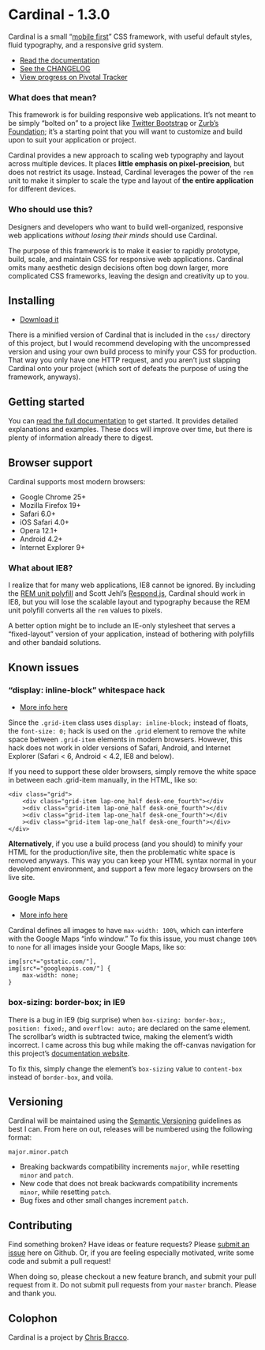 # Cardinal - 1.3.0

Cardinal is a small “[mobile first](http://cbrac.co/116bQqk)” CSS framework, with useful default styles, fluid typography, and a responsive grid system.

* [Read the documentation](http://cardinalcss.com)
* [See the CHANGELOG](https://github.com/cbracco/cardinal/blob/master/CHANGELOG.md)
* [View progress on Pivotal Tracker](https://www.pivotaltracker.com/s/projects/803361)

### What does that mean?

This framework is for building responsive web applications. It’s not meant to be simply “bolted on” to a project like [Twitter Bootstrap](http://getbootstrap.com) or [Zurb’s Foundation](http://foundation.zurb.com); it’s a starting point that you will want to customize and build upon to suit your application or project.

Cardinal provides a new approach to scaling web typography and layout across multiple devices. It places **little emphasis on pixel-precision**, but does not restrict its usage. Instead, Cardinal leverages the power of the `rem` unit to make it simpler to scale the type and layout of **the entire application** for different devices.

### Who should use this?

Designers and developers who want to build well-organized, responsive web applications *without losing their minds* should use Cardinal.

The purpose of this framework is to make it easier to rapidly prototype, build, scale, and maintain CSS for responsive web applications. Cardinal omits many aesthetic design decisions often bog down larger, more complicated CSS frameworks, leaving the design and creativity up to you.

## Installing

* [Download it](https://github.com/cbracco/cardinal/archive/master.zip)

There is a minified version of Cardinal that is included in the `css/` directory of this project, but I would recommend developing with the uncompressed version and using your own build process to minify your CSS for production. That way you only have one HTTP request, and you aren’t just slapping Cardinal onto your project (which sort of defeats the purpose of using the framework, anyways).

## Getting started

You can [read the full documentation](http://cardinalcss.com) to get started. It provides detailed explanations and examples. These docs will improve over time, but there is plenty of information already there to digest.

## Browser support

Cardinal supports most modern browsers:

* Google Chrome 25+
* Mozilla Firefox 19+
* Safari 6.0+
* iOS Safari 4.0+
* Opera 12.1+
* Android 4.2+
* Internet Explorer 9+

### What about IE8?

I realize that for many web applications, IE8 cannot be ignored. By including the [REM unit polyfill](https://github.com/chuckcarpenter/REM-unit-polyfill) and Scott Jehl’s [Respond.js](https://github.com/scottjehl/Respond), Cardinal should work in IE8, but you will lose the scalable layout and typography because the REM unit polyfill converts all the `rem` values to pixels.

A better option might be to include an IE-only stylesheet that serves a “fixed-layout” version of your application, instead of bothering with polyfills and other bandaid solutions.

## Known issues

### “display: inline-block” whitespace hack

- [More info here](http://css-tricks.com/fighting-the-space-between-inline-block-elements/)

Since the `.grid-item` class uses `display: inline-block;` instead of floats, the `font-size: 0;` hack is used on the `.grid` element to remove the white space between `.grid-item` elements in modern browsers. However, this hack does not work in older versions of Safari, Android, and Internet Explorer (Safari < 6, Android < 4.2, IE8 and below).

If you need to support these older browsers, simply remove the white space in between each .grid-item manually, in the HTML, like so:

	<div class="grid">
		<div class="grid-item lap-one_half desk-one_fourth"></div
		><div class="grid-item lap-one_half desk-one_fourth"></div
		><div class="grid-item lap-one_half desk-one_fourth"></div
		><div class="grid-item lap-one_half desk-one_fourth"></div>
	</div>

**Alternatively**, if you use a build process (and you should) to minify your HTML for the production/live site, then the problematic white space is removed anyways. This way you can keep your HTML syntax normal in your development environment, and support a few more legacy browsers on the live site.

### Google Maps

- [More info here](https://github.com/cbracco/cardinal/issues/6)

Cardinal defines all images to have `max-width: 100%`, which can interfere with the Google Maps “info window.” To fix this issue, you must change `100%` to `none` for all images inside your Google Maps, like so:

	img[src*="gstatic.com/"],
	img[src*="googleapis.com/"] {
		max-width: none;
	}

### box-sizing: border-box; in IE9

There is a bug in IE9 (big surprise) when `box-sizing: border-box;`, `position: fixed;`, and `overflow: auto;` are declared on the same element. The scrollbar’s width is subtracted twice, making the element’s width incorrect. I came across this bug while making the off-canvas navigation for this project’s [documentation website](http://cardinalcss.com).

To fix this, simply change the element’s `box-sizing` value to `content-box` instead of `border-box`, and voila.

## Versioning

Cardinal will be maintained using the [Semantic Versioning](http://semver.org/) guidelines as best I can. From here on out, releases will be numbered using the following format:

`major.minor.patch`

* Breaking backwards compatibility increments `major`, while resetting `minor` and `patch`.
* New code that does not break backwards compatibility increments `minor`, while resetting `patch`.
* Bug fixes and other small changes increment `patch`.

## Contributing

Find something broken? Have ideas or feature requests? Please [submit an issue](https://github.com/cbracco/Cardinal/issues/new) here on Github. Or, if you are feeling especially motivated, write some code and submit a pull request!

When doing so, please checkout a new feature branch, and submit your pull request from it. Do not submit pull requests from your `master` branch. Please and thank you.

## Colophon

Cardinal is a project by [Chris Bracco](http://cbracco.me).
